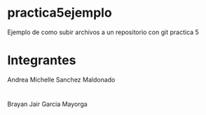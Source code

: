 # practica5ejemplo
Ejemplo de como subir archivos a un repositorio con git practica 5

# Integrantes 
Andrea Michelle Sanchez  Maldonado 
# 
Brayan Jair Garcia Mayorga

